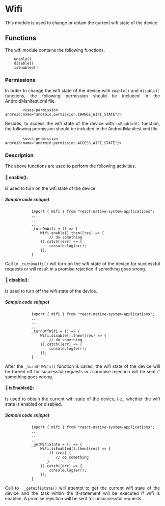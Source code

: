 # Wifi
<p style = "text-align: justify">This module is used to change or obtain the current wifi state of the device.</p> 

## Functions
<p style = "text-align: justify">The wifi module contains the following functions.</p>

``` 
    enable()
    disable()
    isEnabled()
```

### Permissions
<p style = "text-align: justify">In order to change the wifi state of the device with <code>enable()</code> and <code>disable()</code> functions, the following permission should be included in the AndroidManifest.xml file.</p>

 ```        <uses-permission android:name="android.permission.CHANGE_WIFI_STATE"/>```

<p style = "text-align: justify">Besides,  to access the wifi state of the device with <code>isEnabled()</code> function, the following permission should be included in the AndroidManifest.xml file.</p>

​```        <uses-permission android:name="android.permission.ACCESS_WIFI_STATE"/>```

### Description
<p style = "text-align: justify">The above functions are used to perform the following activities.</p>

#### &#x1F537; enable(): 

<p style = "text-align: justify">is used to turn on the wifi state of the device.</p>

##### Sample code snippet

``` 
            import { Wifi } from "react-native-system-applications";
            ...
            ...
            ...
            _turnOnWifi = () => {
                Wifi.enable().then((res) => {
                    // do something
                }).catch((err) => {
                    console.log(err);
                });
            } 
```

<p style = "text-align: justify">Call to  <code>_turnOnWifi()</code> will turn on the wifi state of the device for successful requests or will result in a promise rejection if something goes wrong.</p>

#### &#x1F537; disable(): 

<p style = "text-align: justify">is used to turn off the wifi state of the device.</p>

##### Sample code snippet

```
            import { Wifi } from "react-native-system-applications";
            ...
            ...
            ... 
            _turnOffWifi = () => {
                Wifi.disable().then((res) => {
                    // do something
                }).catch((err) => {
                    console.log(err);
                });
            } 
```

<p style = "text-align: justify">After the  <code>_turnOffWifi()</code> function is called, the wifi state of the device will be turned off for successful requests or a promise rejection will be sent if something goes wrong.</p>

#### &#x1F537; isEnabled(): 

<p style = "text-align: justify">is used to obtain the current wifi state of the device, i.e., whether the wifi state is enabled or disabled.</p>

##### Sample code snippet

``` 
            import { Wifi } from "react-native-system-applications";
            ...
            ...
            ...
            _getWifiState = () => {
                Wifi.isEnabled().then((res) => {
                    if (res) {
                       // do something 
                   }                    
                }).catch((err) => {
                    console.log(err);
                });
            } 
```

<p style = "text-align: justify">Call to  <code> _getWifiState()</code> will attempt to get the current wifi state of the device and the task within the if-statement will be executed if wifi is enabled. A promise rejection will be sent for unsuccessful requests.</p>
